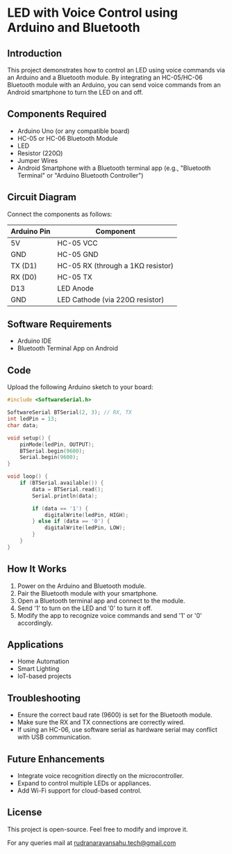 # LED with Voice Control using Arduino and Bluetooth

## Introduction
This project demonstrates how to control an LED using voice commands via an Arduino and a Bluetooth module. By integrating an HC-05/HC-06 Bluetooth module with an Arduino, you can send voice commands from an Android smartphone to turn the LED on and off.

## Components Required
- Arduino Uno (or any compatible board)
- HC-05 or HC-06 Bluetooth Module
- LED
- Resistor (220Ω)
- Jumper Wires
- Android Smartphone with a Bluetooth terminal app (e.g., "Bluetooth Terminal" or "Arduino Bluetooth Controller")

## Circuit Diagram
Connect the components as follows:

| Arduino Pin | Component |
|------------|------------|
| 5V        | HC-05 VCC |
| GND       | HC-05 GND |
| TX (D1)   | HC-05 RX (through a 1KΩ resistor) |
| RX (D0)   | HC-05 TX |
| D13       | LED Anode |
| GND       | LED Cathode (via 220Ω resistor) |

## Software Requirements
- Arduino IDE
- Bluetooth Terminal App on Android

## Code
Upload the following Arduino sketch to your board:

```cpp
#include <SoftwareSerial.h>

SoftwareSerial BTSerial(2, 3); // RX, TX
int ledPin = 13;
char data;

void setup() {
    pinMode(ledPin, OUTPUT);
    BTSerial.begin(9600);
    Serial.begin(9600);
}

void loop() {
    if (BTSerial.available()) {
        data = BTSerial.read();
        Serial.println(data);

        if (data == '1') {
            digitalWrite(ledPin, HIGH);
        } else if (data == '0') {
            digitalWrite(ledPin, LOW);
        }
    }
}
```

## How It Works
1. Power on the Arduino and Bluetooth module.
2. Pair the Bluetooth module with your smartphone.
3. Open a Bluetooth terminal app and connect to the module.
4. Send '1' to turn on the LED and '0' to turn it off.
5. Modify the app to recognize voice commands and send '1' or '0' accordingly.

## Applications
- Home Automation
- Smart Lighting
- IoT-based projects

## Troubleshooting
- Ensure the correct baud rate (9600) is set for the Bluetooth module.
- Make sure the RX and TX connections are correctly wired.
- If using an HC-06, use software serial as hardware serial may conflict with USB communication.

## Future Enhancements
- Integrate voice recognition directly on the microcontroller.
- Expand to control multiple LEDs or appliances.
- Add Wi-Fi support for cloud-based control.

## License
This project is open-source. Feel free to modify and improve it.

For any queries mail at rudranarayansahu.tech@gmail.com
